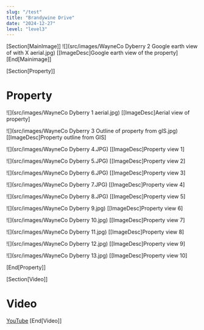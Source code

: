 ```yaml
---
slug: "/test"
title: "Brandywine Drive"
date: "2024-12-27"
level: "level3"
---
```


[Section[MainImage]]
![](src/images/WayneCo Dyberry  2 Google earth view of  with X aerial.jpg)
[[ImageDesc]Google earth view of the property]
[End[Mainimage]]

[Section[Property]]
# Property

![](src/images/WayneCo Dyberry 1 aerial.jpg)
[[ImageDesc]Aerial view of property]

![](src/images/WayneCo Dyberry 3 Outline of property from gIS.jpg)
[[ImageDesc]Property outline from GIS]

![](src/images/WayneCo Dyberry 4.JPG)
[[ImageDesc]Property view 1]

![](src/images/WayneCo Dyberry 5.JPG)
[[ImageDesc]Property view 2]

![](src/images/WayneCo Dyberry 6.JPG)
[[ImageDesc]Property view 3]

![](src/images/WayneCo Dyberry 7.JPG)
[[ImageDesc]Property view 4]

![](src/images/WayneCo Dyberry 8.JPG)
[[ImageDesc]Property view 5]

![](src/images/WayneCo Dyberry 9.jpg)
[[ImageDesc]Property view 6]

![](src/images/WayneCo Dyberry 10.jpg)
[[ImageDesc]Property view 7]

![](src/images/WayneCo Dyberry 11.jpg)
[[ImageDesc]Property view 8]

![](src/images/WayneCo Dyberry 12.jpg)
[[ImageDesc]Property view 9]

![](src/images/WayneCo Dyberry 13.jpg)
[[ImageDesc]Property view 10]

[End[Property]]


[Section[Video]]
# Video
[YouTube](https://www.youtube.com/watch?v=MrSYP-cotdg)
[End[Video]]